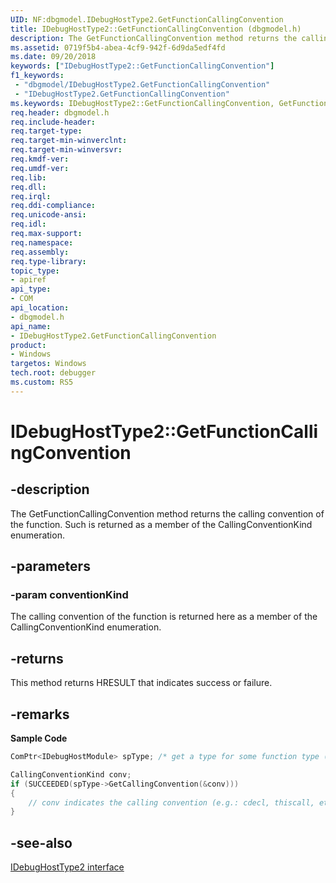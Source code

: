 ```yaml
---
UID: NF:dbgmodel.IDebugHostType2.GetFunctionCallingConvention
title: IDebugHostType2::GetFunctionCallingConvention (dbgmodel.h)
description: The GetFunctionCallingConvention method returns the calling convention of the function.
ms.assetid: 0719f5b4-abea-4cf9-942f-6d9da5edf4fd
ms.date: 09/20/2018
keywords: ["IDebugHostType2::GetFunctionCallingConvention"]
f1_keywords:
 - "dbgmodel/IDebugHostType2.GetFunctionCallingConvention"
 - "IDebugHostType2.GetFunctionCallingConvention"
ms.keywords: IDebugHostType2::GetFunctionCallingConvention, GetFunctionCallingConvention, IDebugHostType2.GetFunctionCallingConvention, IDebugHostType2::GetFunctionCallingConvention, IDebugHostType2.GetFunctionCallingConvention
req.header: dbgmodel.h
req.include-header:
req.target-type:
req.target-min-winverclnt:
req.target-min-winversvr:
req.kmdf-ver:
req.umdf-ver:
req.lib:
req.dll:
req.irql: 
req.ddi-compliance:
req.unicode-ansi:
req.idl:
req.max-support:
req.namespace:
req.assembly:
req.type-library: 
topic_type: 
- apiref
api_type: 
- COM
api_location: 
- dbgmodel.h
api_name: 
- IDebugHostType2.GetFunctionCallingConvention
product:
- Windows
targetos: Windows
tech.root: debugger
ms.custom: RS5
---
```


# IDebugHostType2::GetFunctionCallingConvention


## -description

The GetFunctionCallingConvention method returns the calling convention of the function. Such is returned as a member of the CallingConventionKind enumeration. 

## -parameters

### -param conventionKind
The calling convention of the function is returned here as a member of the CallingConventionKind enumeration.



## -returns
This method returns HRESULT that indicates success or failure.

## -remarks

**Sample Code**

```cpp
ComPtr<IDebugHostModule> spType; /* get a type for some function type (see FindTypeByName) */

CallingConventionKind conv;
if (SUCCEEDED(spType->GetCallingConvention(&conv)))
{
    // conv indicates the calling convention (e.g.: cdecl, thiscall, etc...)
}
```


## -see-also
[IDebugHostType2 interface](nn-dbgmodel-idebughosttype2.md)
